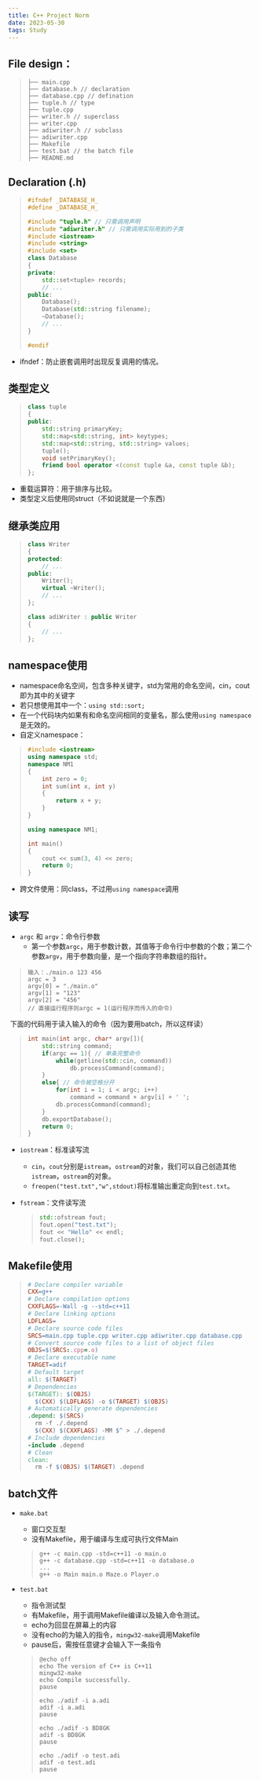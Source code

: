 ```yaml
---
title: C++ Project Norm
date: 2023-05-30
tags: Study
---
```


## File design：

> ```
> ├── main.cpp
> ├── database.h // declaration
> ├── database.cpp // defination
> ├── tuple.h // type
> ├── tuple.cpp
> ├── writer.h // superclass
> ├── writer.cpp
> ├── adiwriter.h // subclass
> ├── adiwriter.cpp
> ├── Makefile
> ├── test.bat // the batch file
> ├── READNE.md
> ```

## Declaration (.h)

> ```c++
> #ifndef _DATABASE_H_
> #define _DATABASE_H_
> 
> #include "tuple.h" // 只需调用声明
> #include "adiwriter.h" // 只需调用实际用到的子类
> #include <iostream>
> #include <string>
> #include <set>
> class Database
> {
> private:
>     std::set<tuple> records;
>     // ...
> public:
>     Database();
>     Database(std::string filename);
>     ~Database();
>     // ...
> }
> 
> #endif
> ```

* ifndef：防止嵌套调用时出现反复调用的情况。

## 类型定义

> ```C++
> class tuple
> {
> public:
>     std::string primaryKey;
>     std::map<std::string, int> keytypes;
>     std::map<std::string, std::string> values;
>     tuple();
>     void setPrimaryKey();
>     friend bool operator <(const tuple &a, const tuple &b);
> };
> ```

* 重载运算符：用于排序与比较。
* 类型定义后使用同struct（不如说就是一个东西）

## 继承类应用

> ```c++
> class Writer
> {
> protected:
>     // ...
> public:
>     Writer();
>     virtual ~Writer();
>     // ...
> };
> ```
>
> ````C++
> class adiWriter : public Writer
> {
>     // ...
> };
> ````

## namespace使用

* namespace命名空间，包含多种关键字，std为常用的命名空间，cin，cout即为其中的关键字
* 若只想使用其中一个：`using std::sort;`
* 在一个代码块内如果有和命名空间相同的变量名，那么使用`using namespace`是无效的。
* 自定义namespace：

> ```c++
> #include <iostream>
> using namespace std;
> namespace NM1
> {
>     int zero = 0;
>     int sum(int x, int y)
>     {
>         return x + y;
>     }
> }
> 
> using namespace NM1;
> 
> int main()
> {
>     cout << sum(3, 4) << zero;
>     return 0;
> }
> ```

* 跨文件使用：同class，不过用`using namespace`调用

## 读写

* `argc` 和 `argv`：命令行参数
  * 第一个参数`argc`，用于参数计数，其值等于命令行中参数的个数；第二个参数`argv`，用于参数向量，是一个指向字符串数组的指针。

>```
>输入：./main.o 123 456
>argc = 3
>argv[0] = "./main.o"
>argv[1] = "123"
>argv[2] = "456"
>// 直接运行程序则argc = 1(运行程序而传入的命令)
>```

​		下面的代码用于读入输入的命令（因为要用batch，所以这样读）

> ```c++
> int main(int argc, char* argv[]){
>     std::string command;
>     if(argc == 1){ // 单条完整命令
>         while(getline(std::cin, command))
>             db.processCommand(command);
>     }
>     else{ // 命令被空格分开
>         for(int i = 1; i < argc; i++)
>             command = command + argv[i] + ' ';
>         db.processCommand(command);
>     }
>     db.exportDatabase();
>     return 0;
> }
> ```

* `iostream`：标准读写流

  * `cin`，`cout`分别是`istream`，`ostream`的对象，我们可以自己创造其他`istream`，`ostream`的对象。
  * `freopen("test.txt","w",stdout)`将标准输出重定向到`test.txt`。

* `fstream`：文件读写流

  > ```c++
  > std::ofstream fout;
  > fout.open("test.txt");
  > fout << "Hello" << endl;
  > fout.close();
  > ```

## Makefile使用

> ```makefile
> # Declare compiler variable
> CXX=g++
> # Declare compilation options
> CXXFLAGS=-Wall -g --std=c++11
> # Declare linking options
> LDFLAGS=
> # Declare source code files
> SRCS=main.cpp tuple.cpp writer.cpp adiwriter.cpp database.cpp
> # Convert source code files to a list of object files
> OBJS=$(SRCS:.cpp=.o)
> # Declare executable name
> TARGET=adif
> # Default target
> all: $(TARGET)
> # Dependencies
> $(TARGET): $(OBJS)
> 	$(CXX) $(LDFLAGS) -o $(TARGET) $(OBJS)
> # Automatically generate dependencies
> .depend: $(SRCS)
> 	rm -f ./.depend
> 	$(CXX) $(CXXFLAGS) -MM $^ > ./.depend
> # Include dependencies
> -include .depend
> # Clean
> clean:
> 	rm -f $(OBJS) $(TARGET) .depend
> ```

## batch文件

* `make.bat`

  * 窗口交互型
  * 没有Makefile，用于编译与生成可执行文件Main

  > ```
  > g++ -c main.cpp -std=c++11 -o main.o
  > g++ -c database.cpp -std=c++11 -o database.o
  > ...
  > g++ -o Main main.o Maze.o Player.o
  > ```

* `test.bat`

  * 指令测试型
  * 有Makefile，用于调用Makefile编译以及输入命令测试。
  * echo为回显在屏幕上的内容
  * 没有echo的为输入的指令，`mingw32-make`调用Makefile
  * pause后，需按任意键才会输入下一条指令

  > ```
  > @echo off
  > echo The version of C++ is C++11
  > mingw32-make
  > echo Compile successfully.
  > pause
  > 
  > echo ./adif -i a.adi
  > adif -i a.adi
  > pause
  > 
  > echo ./adif -s BD8GK
  > adif -s BD8GK
  > pause
  > 
  > echo ./adif -o test.adi
  > adif -o test.adi
  > pause
  > ```